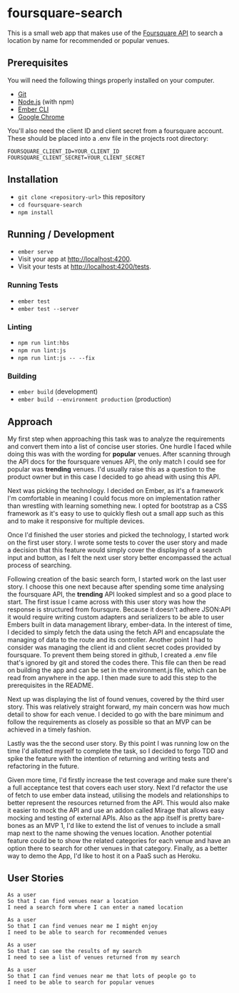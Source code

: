 # foursquare-search

This is a small web app that makes use of the [Foursquare API](https://developer.foursquare.com/) to search a location by name for recommended or popular venues.

## Prerequisites

You will need the following things properly installed on your computer.

* [Git](https://git-scm.com/)
* [Node.js](https://nodejs.org/) (with npm)
* [Ember CLI](https://ember-cli.com/)
* [Google Chrome](https://google.com/chrome/)

You'll also need the client ID and client secret from a foursquare account. These should be placed into a .env file in the projects root directory:

```
FOURSQUARE_CLIENT_ID=YOUR_CLIENT_ID
FOURSQUARE_CLIENT_SECRET=YOUR_CLIENT_SECRET
```

## Installation

* `git clone <repository-url>` this repository
* `cd foursquare-search`
* `npm install`

## Running / Development

* `ember serve`
* Visit your app at [http://localhost:4200](http://localhost:4200).
* Visit your tests at [http://localhost:4200/tests](http://localhost:4200/tests).


### Running Tests

* `ember test`
* `ember test --server`

### Linting

* `npm run lint:hbs`
* `npm run lint:js`
* `npm run lint:js -- --fix`

### Building

* `ember build` (development)
* `ember build --environment production` (production)

## Approach

My first step when approaching this task was to analyze the requirements and convert them into a list of concise user stories.
One hurdle I faced while doing this was with the wording for **popular** venues. After scanning through the API docs for the foursquare venues API, the only match I could see for popular was **trending** venues. I'd usually raise this as a question to the product owner but in this case I decided to go ahead with using this API.

Next was picking the technology. I decided on Ember, as it's a framework I'm comfortable in meaning I could focus more on implementation rather than wrestling with learning something new. I opted for bootstrap as a CSS framework as it's easy to use to quickly flesh out a small app such as this and to make it responsive for multiple devices.

Once I'd finished the user stories and picked the technology, I started work on the first user story. I wrote some tests to cover the user story and made a decision that this feature would simply cover the displaying of a search input and button, as I felt the next user story better encompassed the actual process of searching.

Following creation of the basic search form, I started work on the last user story. I choose this one next because after spending some time analysing the foursquare API, the **trending** API looked simplest and so a good place to start. The first issue I came across with this user story was how the response is structured from foursqure. Because it doesn't adhere JSON:API it would require writing custom adapters and serializers to be able to user Embers built in data management library, ember-data. In the interest of time, I decided to simply fetch the data using the fetch API and encapsulate the managing of data to the route and its controller. Another point I had to consider was managing the client id and client secret codes provided by foursquare. To prevent them being stored in github, I created a .env file that's ignored by git and stored the codes there. This file can then be read on building the app and can be set in the environment.js file, which can be read from anywhere in the app. I then made sure to add this step to the prerequisites in the README.

Next up was displaying the list of found venues, covered by the third user story. This was relatively straight forward, my main concern was how much detail to show for each venue. I decided to go with the bare minimum and follow the requirements as closely as possible so that an MVP can be achieved in a timely fashion.

Lastly was the the second user story. By this point I was running low on the time I'd allotted myself to complete the task, so I decided to forgo TDD and spike the feature with the intention of returning and writing tests and refactoring in the future.

Given more time, I'd firstly increase the test coverage and make sure there's a full acceptance test that covers each user story. Next I'd refactor the use of fetch to use ember data instead, utilising the models and relationships to better represent the resources returned from the API. This would also make it easier to mock the API and use an addon called Mirage that allows easy mocking and testing of external APIs. Also as the app itself is pretty bare-bones as an MVP 1, I'd like to extend the list of venues to include a small map next to the name showing the venues location. Another potential feature could be to show the related categories for each venue and have an option there to search for other venues in that category. Finally, as a better way to demo the App, I'd like to host it on a PaaS such as Heroku.

## User Stories
```
As a user
So that I can find venues near a location
I need a search form where I can enter a named location

As a user
So that I can find venues near me I might enjoy
I need to be able to search for recommended venues

As a user
So that I can see the results of my search
I need to see a list of venues returned from my search

As a user
So that I can find venues near me that lots of people go to
I need to be able to search for popular venues
```

